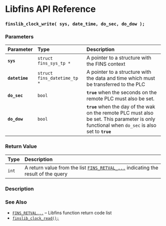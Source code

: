 # Libfins API Reference

### `finslib_clock_write( sys, date_time, do_sec, do_dow );`

### Parameters

| Parameter | Type | Description |
| :--- | :--- | :--- |
|**`sys`**|`struct fins_sys_tp *`|A pointer to a structure with the FINS context|
|**`datetime`**|`struct fins_datetime_tp *`|A pointer to a structure with the data and time which must be transferred to the PLC|
|**`do_sec`**|`bool`|**`true`** when the seconds on the remote PLC must also be set.
|**`do_dow`**|`bool`|**`true`** when the day of the wak on the remote PLC must also be set. This parameter is only functional when `do_sec` is also set to **`true`**|

### Return Value

| Type | Description |
| :--- | :--- |
|`int`|A return value from the list [`FINS_RETVAL_...`](fins_retval.md) indicating the result of the query|

### Description

### See Also

* [`FINS_RETVAL...`](fins_retval.md) &ndash; Libfins function return code list
* [`finslib_clock_read();`](finslib_clock_read.md)
